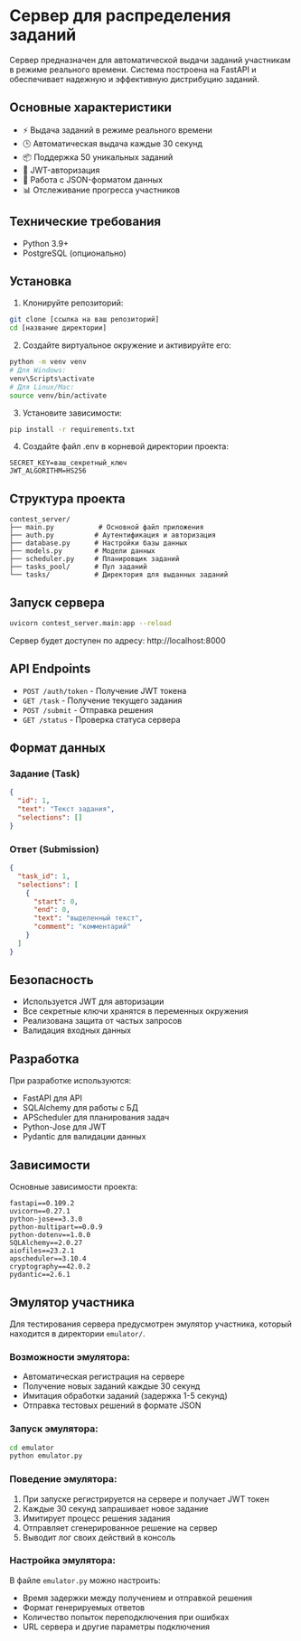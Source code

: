 # Сервер для распределения заданий

Сервер предназначен для автоматической выдачи заданий участникам в режиме реального времени. Система построена на FastAPI и обеспечивает надежную и эффективную дистрибуцию заданий.

## Основные характеристики

- ⚡ Выдача заданий в режиме реального времени
- 🕒 Автоматическая выдача каждые 30 секунд
- 📦 Поддержка 50 уникальных заданий
- 🔐 JWT-авторизация
- 📝 Работа с JSON-форматом данных
- 📊 Отслеживание прогресса участников

## Технические требования

- Python 3.9+
- PostgreSQL (опционально)

## Установка

1. Клонируйте репозиторий:
```bash
git clone [ссылка на ваш репозиторий]
cd [название директории]
```

2. Создайте виртуальное окружение и активируйте его:
```bash
python -m venv venv
# Для Windows:
venv\Scripts\activate
# Для Linux/Mac:
source venv/bin/activate
```

3. Установите зависимости:
```bash
pip install -r requirements.txt
```

4. Создайте файл .env в корневой директории проекта:
```
SECRET_KEY=ваш_секретный_ключ
JWT_ALGORITHM=HS256
```

## Структура проекта

```
contest_server/
├── main.py           # Основной файл приложения
├── auth.py          # Аутентификация и авторизация
├── database.py      # Настройки базы данных
├── models.py        # Модели данных
├── scheduler.py     # Планировщик заданий
├── tasks_pool/      # Пул заданий
└── tasks/           # Директория для выданных заданий
```

## Запуск сервера

```bash
uvicorn contest_server.main:app --reload
```

Сервер будет доступен по адресу: http://localhost:8000

## API Endpoints

- `POST /auth/token` - Получение JWT токена
- `GET /task` - Получение текущего задания
- `POST /submit` - Отправка решения
- `GET /status` - Проверка статуса сервера

## Формат данных

### Задание (Task)
```json
{
  "id": 1,
  "text": "Текст задания",
  "selections": []
}
```

### Ответ (Submission)
```json
{
  "task_id": 1,
  "selections": [
    {
      "start": 0,
      "end": 0,
      "text": "выделенный текст",
      "comment": "комментарий"
    }
  ]
}
```

## Безопасность

- Используется JWT для авторизации
- Все секретные ключи хранятся в переменных окружения
- Реализована защита от частых запросов
- Валидация входных данных

## Разработка

При разработке используются:
- FastAPI для API
- SQLAlchemy для работы с БД
- APScheduler для планирования задач
- Python-Jose для JWT
- Pydantic для валидации данных

## Зависимости

Основные зависимости проекта:
```
fastapi==0.109.2
uvicorn==0.27.1
python-jose==3.3.0
python-multipart==0.0.9
python-dotenv==1.0.0
SQLAlchemy==2.0.27
aiofiles==23.2.1
apscheduler==3.10.4
cryptography==42.0.2
pydantic==2.6.1
```

## Эмулятор участника

Для тестирования сервера предусмотрен эмулятор участника, который находится в директории `emulator/`.

### Возможности эмулятора:
- Автоматическая регистрация на сервере
- Получение новых заданий каждые 30 секунд
- Имитация обработки заданий (задержка 1-5 секунд)
- Отправка тестовых решений в формате JSON

### Запуск эмулятора:
```bash
cd emulator
python emulator.py
```

### Поведение эмулятора:
1. При запуске регистрируется на сервере и получает JWT токен
2. Каждые 30 секунд запрашивает новое задание
3. Имитирует процесс решения задания
4. Отправляет сгенерированное решение на сервер
5. Выводит лог своих действий в консоль

### Настройка эмулятора:
В файле `emulator.py` можно настроить:
- Время задержки между получением и отправкой решения
- Формат генерируемых ответов
- Количество попыток переподключения при ошибках
- URL сервера и другие параметры подключения


